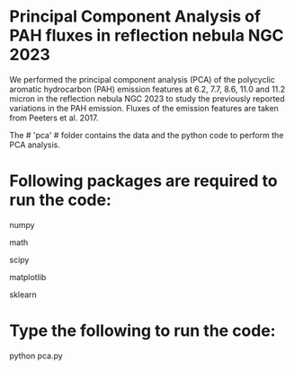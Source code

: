 # Principal Component Analysis of PAH fluxes in reflection nebula NGC 2023
We performed the principal component analysis (PCA) of the polycyclic aromatic hydrocarbon (PAH) emission features at 6.2, 7.7, 8.6, 11.0 and 11.2 micron in the reflection nebula NGC 2023 to study the previously reported variations in the PAH emission. Fluxes of the emission features are taken from Peeters et al. 2017. 

The # 'pca' # folder contains the data and the python code to perform the PCA analysis.

# Following packages are required to run the code:
numpy

math

scipy

matplotlib

sklearn


# Type the following to run the code:
python pca.py




